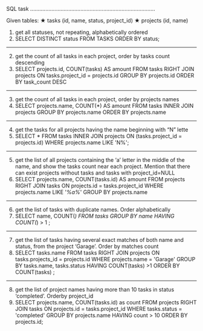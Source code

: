 
SQL task
..................................................................................

Given tables:
★ tasks (id, name, status, project_id)
★ projects (id, name)


1. get all statuses, not repeating, alphabetically ordered
1. SELECT DISTINCT status FROM TASKS ORDER BY status;
___________________________________________________________________________________
2. get the count of all tasks in each project, order by tasks count descending
2. SELECT projects.id, COUNT(tasks) AS amount FROM tasks RIGHT JOIN projects
    ON tasks.project_id = projects.id GROUP BY projects.id
    ORDER BY task_count DESC
___________________________________________________________________________________
3. get the count of all tasks in each project, order by projects names
3. SELECT projects.name, COUNT(*) AS amount FROM tasks INNER JOIN projects 
    GROUP BY projects.name  ORDER BY projects.name
___________________________________________________________________________________
4. get the tasks for all projects having the name beginning with “N” lette
4. SELECT * FROM tasks INNER JOIN projects ON (tasks.project_id = projects.id) 
WHERE projects.name LIKE 'N%';
___________________________________________________________________________________
5. get the list of all projects containing the ‘a’ letter in the middle of the name, and
show the tasks count near each project. Mention that there can exist projects without
tasks and tasks with project_id=NULL
5. SELECT projects.name, COUNT(tasks.id) AS amount FROM projects RIGHT JOIN tasks 
    ON projects.id = tasks.project_id WHERE projects.name LIKE '_%a%_' 
    GROUP BY projects.name
___________________________________________________________________________________
6. get the list of tasks with duplicate names. Order alphabetically
6. SELECT name, COUNT(*) FROM tasks GROUP BY name HAVING COUNT(*) > 1 ;
___________________________________________________________________________________
7. get the list of tasks having several exact matches of both name and status, from
the project ‘Garage’. Order by matches count
7. SELECT tasks.name FROM tasks RIGHT JOIN projects ON tasks.projects_id = projects.id
    WHERE projects.name = 'Garage' GROUP BY tasks.name, tasks.status
    HAVING COUNT(tasks) >1 ORDER BY COUNT(tasks) ;
___________________________________________________________________________________
8. get the list of project names having more than 10 tasks in status ‘completed’. Orderby project_id
8. SELECT projects.name, COUNT(tasks.id) as count FROM projects 
    RIGHT JOIN tasks ON projects.id = tasks.project_id 
    WHERE tasks.status = 'completed' 
    GROUP BY projects.name HAVING count > 10 ORDER BY projects.id;
